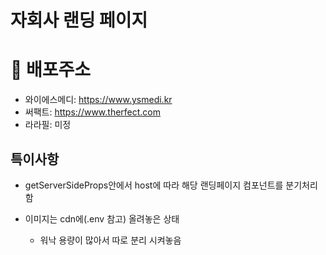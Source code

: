 # 자회사 랜딩 페이지

# 🚀 배포주소

- 와이에스메디: https://www.ysmedi.kr
- 써팩트: https://www.therfect.com
- 라라필: 미정

## 특이사항

- getServerSideProps안에서 host에 따라 해당 랜딩페이지 컴포넌트를 분기처리 함

- 이미지는 cdn에(.env 참고) 올려놓은 상태
  - 워낙 용량이 많아서 따로 분리 시켜놓음
